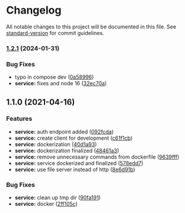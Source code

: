 # Changelog

All notable changes to this project will be documented in this file. See [standard-version](https://github.com/conventional-changelog/standard-version) for commit guidelines.

### [1.2.1](https://gitlab.coko.foundation/cokoapps/epub-checker/compare/v1.1.0...v1.2.1) (2024-01-31)


### Bug Fixes

* typo in compose dev ([0a58996](https://gitlab.coko.foundation/cokoapps/epub-checker/commit/0a58996eca0f20ff495a818f98158f99c5a379a3))
* **service:** fixes and node 16 ([32ec70a](https://gitlab.coko.foundation/cokoapps/epub-checker/commit/32ec70afb4b474dd4cb25fa004e1ac153c8b1700))

## 1.1.0 (2021-04-16)


### Features

* **service:** auth endpoint added ([092fcda](https://gitlab.coko.foundation/cokoapps/epub-checker/commit/092fcda31b84bec69458700a4ffd07533cf4ffb5))
* **service:** create client for development ([c61f1cb](https://gitlab.coko.foundation/cokoapps/epub-checker/commit/c61f1cb7e4cb3bded29238075faab46e3611bced))
* **service:** dockerization ([40d1a93](https://gitlab.coko.foundation/cokoapps/epub-checker/commit/40d1a93bedb312fd732db119947a5bca95374431))
* **service:** dockerization finalized ([48461a3](https://gitlab.coko.foundation/cokoapps/epub-checker/commit/48461a3108dd78b6f3bd2ed84b54d89f7be672be))
* **service:** remove unnecessary commands from dockerfile ([9639fff](https://gitlab.coko.foundation/cokoapps/epub-checker/commit/9639fffb4be2e6b00cd4e7e4ea5b268aa8b691c0))
* **service:** service dockerized and finalized ([578edd7](https://gitlab.coko.foundation/cokoapps/epub-checker/commit/578edd797152732394ae5bb9e21d53f1cd7e10ea))
* **service:** use file server instead of http ([8e6d91b](https://gitlab.coko.foundation/cokoapps/epub-checker/commit/8e6d91b0042790813015df3130278e7ff9467e71))


### Bug Fixes

* **service:** clean up tmp dir ([90fa191](https://gitlab.coko.foundation/cokoapps/epub-checker/commit/90fa19125d6f5517aeac29e2ae2182349b88d162))
* **service:** docker ([2ff105c](https://gitlab.coko.foundation/cokoapps/epub-checker/commit/2ff105ce8f42dfdd9566745635735295c457ebb8))
